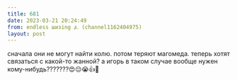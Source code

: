 ```yaml
---
title: 681
date: 2023-03-21 20:24:49
from: endless шизing ⍼ (channel1162404975)
layout: post
---
```


сначала они не могут найти колю. потом теряют магомеда. теперь хотят связаться с какой-то жанной? а игорь в таком случае вообще нужен кому-нибудь???????😍😔😭👍🥺

